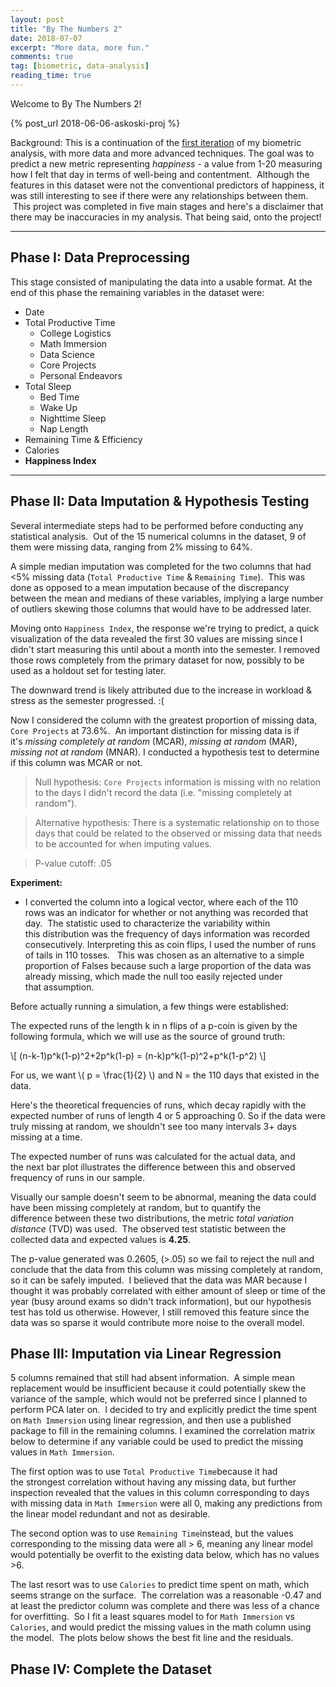 ```yaml
---
layout: post
title: "By The Numbers 2"
date: 2018-07-07
excerpt: "More data, more fun."
comments: true
tag: [biometric, data-analysis]
reading_time: true
---
```


Welcome to By The Numbers 2!

{% post_url 2018-06-06-askoski-proj %}

Background: This is a continuation of the [first iteration]() of my biometric analysis, with more data and more advanced techniques.  The goal was to predict a new metric representing *happiness* - a value from 1-20 measuring how I felt that day in terms of well-being and contentment.  Although the features in this dataset were not the conventional predictors of happiness, it was still interesting to see if there were any relationships between them.  This project was completed in five main stages and here's a disclaimer that there may be inaccuracies in my analysis.  That being said, onto the project!

--- 

## Phase I: Data Preprocessing

This stage consisted of manipulating the data into a usable format. At the end of this phase the remaining variables in the dataset were:

- Date
- Total Productive Time
    - College Logistics
    - Math Immersion
    - Data Science
    - Core Projects
    - Personal Endeavors
- Total Sleep
    - Bed Time
    - Wake Up
    - Nighttime Sleep
    - Nap Length
- Remaining Time & Efficiency
- Calories
- **Happiness Index**

---

## Phase II: Data Imputation & Hypothesis Testing

Several intermediate steps had to be performed before conducting any statistical analysis.  Out of the 15 numerical columns in the dataset, 9 of them were missing data, ranging from 2% missing to 64%.

<!-- insert table -->

A simple median imputation was completed for the two columns that had <5% missing data (`Total Productive Time` & `Remaining Time`).  This was done as opposed to a mean imputation because of the discrepancy between the mean and medians of these variables, implying a large number of outliers skewing those columns that would have to be addressed later.

Moving onto `Happiness Index`, the response we're trying to predict, a quick visualization of the data revealed the first 30 values are missing since I didn't start measuring this until about a month into the semester.  I removed those rows completely from the primary dataset for now, possibly to be used as a holdout set for testing later.  

<!-- insert figure -->

The downward trend is likely attributed due to the increase in workload & stress as the semester progressed. :( 


Now I considered the column with the greatest proportion of missing data, `Core Projects` at 73.6%.  An important distinction for missing data is if it's _missing completely at random_ (MCAR), _missing at random_ (MAR), _missing not at random_ (MNAR). I conducted a hypothesis test to determine if this column was MCAR or not.  

> Null hypothesis: `Core Projects` information is missing with no relation to the days I didn't record the data (i.e. "missing completely at random").  

> Alternative hypothesis: There is a systematic relationship on to those days that could be related to the observed or missing data that needs to be accounted for when imputing values. 

> P-value cutoff: .05

**Experiment:** 

- I converted the column into a logical vector, where each of the 110 rows was an indicator for whether or not anything was recorded that day.  The statistic used to characterize the variability within this distribution was the frequency of days information was recorded consecutively.  Interpreting this as coin flips, I used the number of runs of tails in 110 tosses.   This was chosen as an alternative to a simple proportion of Falses because such a large proportion of the data was already missing, which made the null too easily rejected under that assumption. 

Before actually running a simulation, a few things were established:

The expected runs of the length k in n flips of a p-coin is given by the following formula, which we will use as the source of ground truth:

\\[ (n-k-1)p^k(1-p)^2+2p^k(1-p) = (n-k)p^k(1-p)^2+p^k(1-p^2) \\]

For us, we want \\( p = \frac{1}{2} \\) and N = the 110 days that existed in the data.

Here's the theoretical frequencies of runs, which decay rapidly with the expected number of runs of length 4 or 5 approaching 0.  So if the data were truly missing at random, we shouldn't see too many intervals 3+ days missing at a time.  

The expected number of runs was calculated for the actual data, and the next bar plot illustrates the difference between this and observed frequency of runs in our sample.

<!-- insert plot -->

Visually our sample doesn't seem to be abnormal, meaning the data could have been missing completely at random, but to quantify the difference between these two distributions, the metric _total variation distance_ (TVD) was used.  The observed test statistic between the collected data and expected values is **4.25**.


The p-value generated was 0.2605, (>.05) so we fail to reject the null and conclude that the data from this column was missing completely at random, so it can be safely imputed.  I believed that the data was MAR because I thought it was probably correlated with either amount of sleep or time of the year (busy around exams so didn't track information), but our hypothesis test has told us otherwise.  However, I still removed this feature since the data was so sparse it would contribute more noise to the overall model.  

## Phase III: Imputation via Linear Regression

5 columns remained that still had absent information.  A simple mean replacement would be insufficient because it could potentially skew the variance of the sample, which would not be preferred since I planned to perform PCA later on.  I decided to try and explicitly predict the time spent on `Math Immersion` using linear regression, and then use a published package to fill in the remaining columns. I examined the correlation matrix below to determine if any variable could be used to predict the missing values in `Math Immersion`.

<!-- insert corr matrix -->

The first option was to use `Total Productive Time`because it had the strongest correlation without having any missing data, but further inspection revealed that the values in this column corresponding to days with missing data in `Math Immersion` were all 0, making any predictions from the linear model redundant and not as desirable.  

The second option was to use `Remaining Time`instead, but the values corresponding to the missing data were all > 6, meaning any linear model would potentially be overfit to the existing data below, which has no values >6.  

<!-- insert plot -->

The last resort was to use `Calories` to predict time spent on math, which seems strange on the surface.  The correlation was a reasonable -0.47 and at least the predictor column was complete and there was less of a chance for overfitting.  So I fit a least squares model to for `Math Immersion` vs `Calories`, and would predict the missing values in the math column using the model.  The plots below shows the best fit line and the residuals.

## Phase IV: Complete the Dataset




    

